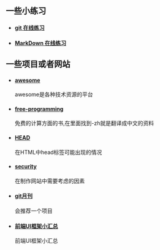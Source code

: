 
## 一些小练习
   - #### [git 在线练习](https://try.github.io/)
   
   - #### [MarkDown 在线练习](https://www.markdowntutorial.com/lesson/1/)
   

## 一些项目或者网站
   - #### [awesome](https://github.com/sindresorhus/awesome)  
      awesome是各种技术资源的平台 
      
   - #### [free-programming](https://github.com/EbookFoundation/free-programming-books)  
      免费的计算方面的书,在里面找到-zh就是翻译成中文的资料
      
   - #### [HEAD](https://github.com/joshbuchea/HEAD)
      在HTML中head标签可能出现的情况  
      
   - #### [security](https://github.com/FallibleInc/security-guide-for-developers)
      在制作网站中需要考虑的因素  
        
   - #### [git月刊](https://github.com/521xueweihan/HelloGitHub)
      会推荐一个项目  

   - #### [前端UI框架小汇总](https://blog.csdn.net/uxiAD7442KMy1X86DtM3/article/details/78849091)
      前端UI框架小汇总
      
